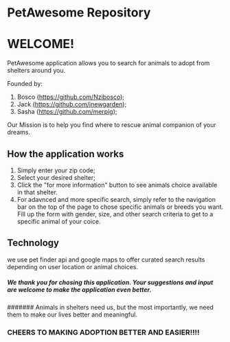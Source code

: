 # PetAwesome Repository 

# WELCOME! 

PetAwesome application allows you to search for animals to adopt from shelters around you. 

Founded by:
1. Bosco (https://github.com/Nzibosco);
2. Jack (https://github.com/jnewgarden);
3. Sasha (https://github.com/merpig);

Our Mission is to help you find where to rescue animal companion of your dreams. 

## How the application works

1. Simply enter your zip code;
2. Select your desired shelter;
3. Click the "for more information" button to see animals choice available in that shelter. 
4. For adavnced and more specific search, simply refer to the navigation bar on the top of the page to chose specific animals or breeds you want. Fill up the form with gender, size, and other search criteria to get to a specific animal of your coice. 

## Technology 

we use pet finder api and google maps to offer curated search results depending on user location or animal choices. 

##### We thank you for chosing this application. Your suggestions and input are welcome to make the application even better.

####### Animals in shelters need us, but the most importantly, we need them to make our lives better and meaningful. 


### CHEERS TO MAKING ADOPTION BETTER AND EASIER!!!! 



